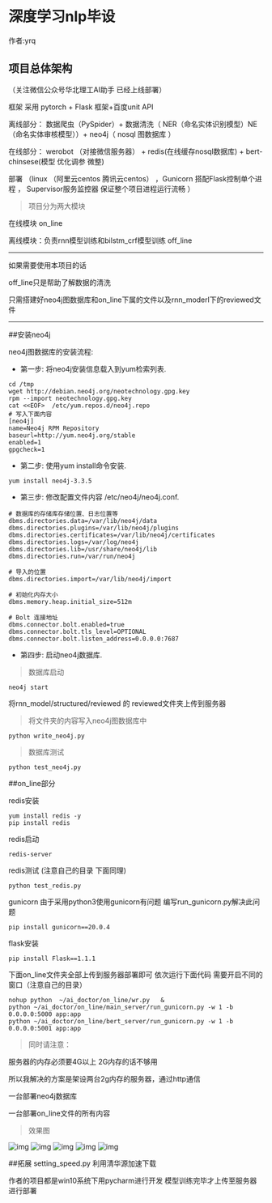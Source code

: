 # 深度学习nlp毕设
作者:yrq

## 项目总体架构
（关注微信公众号华北理工AI助手 已经上线部署）

框架 采用 pytorch + Flask 框架+百度unit API

离线部分： 数据爬虫（PySpider）+ 数据清洗（ NER（命名实体识别模型）NE（命名实体审核模型））+ neo4j（ nosql 图数据库 ）

在线部分： werobot （对接微信服务器） + redis(在线缓存nosql数据库) + bert-chinsese(模型 优化调参 微整)

部署 （linux （阿里云centos 腾讯云centos） ，Gunicorn 搭配Flask控制单个进程 ， Supervisor服务监控器 保证整个项目进程运行流畅 ）
>项目分为两大模块

在线模块
on_line


离线模块：负责rnn模型训练和bilstm_crf模型训练
off_line

***


如果需要使用本项目的话

off_line只是帮助了解数据的清洗

只需搭建好neo4j图数据库和on_line下属的文件以及rnn_moderl下的reviewed文件
***
##安装neo4j

neo4j图数据库的安装流程:

* 第一步: 将neo4j安装信息载入到yum检索列表.
```vim
cd /tmp
wget http://debian.neo4j.org/neotechnology.gpg.key
rpm --import neotechnology.gpg.key
cat <<EOF>  /etc/yum.repos.d/neo4j.repo
# 写入下面内容
[neo4j]
name=Neo4j RPM Repository
baseurl=http://yum.neo4j.org/stable
enabled=1
gpgcheck=1
```
* 第二步: 使用yum install命令安装.
```shell script
yum install neo4j-3.3.5
```
* 第三步: 修改配置文件内容 /etc/neo4j/neo4j.conf.
```shell script
# 数据库的存储库存储位置、日志位置等
dbms.directories.data=/var/lib/neo4j/data
dbms.directories.plugins=/var/lib/neo4j/plugins
dbms.directories.certificates=/var/lib/neo4j/certificates
dbms.directories.logs=/var/log/neo4j
dbms.directories.lib=/usr/share/neo4j/lib
dbms.directories.run=/var/run/neo4j

# 导入的位置
dbms.directories.import=/var/lib/neo4j/import

# 初始化内存大小
dbms.memory.heap.initial_size=512m

# Bolt 连接地址
dbms.connector.bolt.enabled=true
dbms.connector.bolt.tls_level=OPTIONAL
dbms.connector.bolt.listen_address=0.0.0.0:7687
```
* 第四步: 启动neo4j数据库.
>数据库启动
```shell script
neo4j start 
```
将rnn_model/structured/reviewed 的 reviewed文件夹上传到服务器
>将文件夹的内容写入neo4j图数据库中
```shell script
python write_neo4j.py
```
>数据库测试
```shell script
python test_neo4j.py
```

##on_line部分

redis安装
```shell script
yum install redis -y
pip install redis
```
redis启动
```shell script
redis-server
```
redis测试 (注意自己的目录 下面同理)
```shell script
python test_redis.py
```

gunicorn
由于采用python3使用gunicorn有问题
编写run_gunicorn.py解决此问题
```shell script
pip install gunicorn==20.0.4
```

flask安装
```shell script
pip install Flask==1.1.1
```


下面on_line文件夹全部上传到服务器部署即可 依次运行下面代码 需要开启不同的窗口（注意自己的目录）
```shell script
nohup python  ~/ai_doctor/on_line/wr.py   & 
python ~/ai_doctor/on_line/main_server/run_gunicorn.py -w 1 -b 0.0.0.0:5000 app:app 
python ~/ai_doctor/on_line/bert_server/run_gunicorn.py -w 1 -b 0.0.0.0:5001 app:app 
```
>同时请注意：

服务器的内存必须要4G以上 2G内存的话不够用

所以我解决的方案是架设两台2g内存的服务器，通过http通信

一台部署neo4j数据库

一台部署on_line文件的所有内容

>效果图

![img](./img/1.png)
![img](./img/2.png)
![img](./img/3.png)
![img](./img/4.png)
![img](./img/5.png)


##拓展
setting_speed.py 利用清华源加速下载


作者的项目都是win10系统下用pycharm进行开发
模型训练完毕才上传至服务器进行部署



